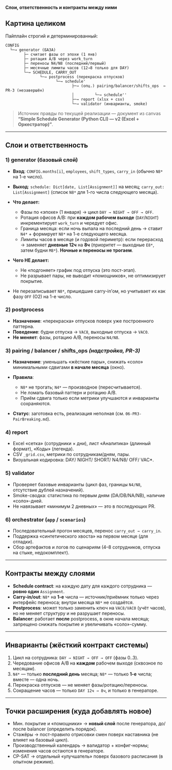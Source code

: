 **Слои, ответственность и контракты между ними**

## Картина целиком

Пайплайн строгий и детерминированный:

```
CONFIG
  └─→ generator (БАЗА)
        ├─ считает фазы от эпохи (1 янв)
        ├─ ротация A/B через work_turn
        ├─ переносы N4/N8 (последний/первый)
        ├─ месячные лимиты часов (12→8 только для DAY)
        └─→ SCHEDULE, CARRY_OUT
               └─→ postprocess (перекраска отпусков)
                      └─→ schedule'
                             ├─→ (опц.) pairing/balancer/shifts_ops  ← PR-3 (незавершён)
                             │         └─→ schedule''
                             ├─→ report (xlsx + csv)
                             └─→ validator (инварианты, smoke)
```

> Источник правды по текущей реализации — документ из canvas **“Simple Schedule Generator (Python CLI) — v2 (Excel + Оркестратор)”**.

---

## Слои и ответственность

### 1) **generator** (базовый слой)

* **Вход**: `CONFIG.months[i]`, `employees`, `shift_types`, `carry_in` (обычно `N8*` на 1-е число).
* **Выход**: `schedule: Dict[date, List[Assignment]]` на месяц; `carry_out: List[Assignment]` (список `N8*` для 1-го числа следующего месяца).
* **Что делает:**

  * Фазы по «эпохе» (1 января) → цикл `DAY → NIGHT → OFF → OFF`.
  * Ротация офисов A/B: при **каждом рабочем выходе** (`DAY`/`NIGHT`) инкрементирует `work_turn` и чередует офис.
  * Граница месяца: если ночь выпала на последний день → ставит `N4*` + формирует `N8*` на 1-е следующего месяца.
  * Лимиты часов в месяце (и годовой периметр): если перерасход → заменяет **дневные 12ч** на **8ч** (приоритет — выходные `E8*`, затем будни `M8*`). **Ночные и переносы не трогаем**.
* **Чего НЕ делает:**

  * Не «подгоняет» график под отпуска (это пост-этап).
  * Не разрывает пары, не выводит «помощников», не оптимизирует покрытие.
* Не перезаписывает `N8*`, пришедшие carry-in’ом, но учитывает их как фазу `OFF` (O2) на 1-е число.

### 2) **postprocess**

* **Назначение**: «перекраска» отпусков поверх уже построенного паттерна.
* **Поведение**: будни отпуска → `VAC8`, выходные отпуска → `VAC0`.
* **Не меняет**: фазы, ротацию A/B, переносы `N4/N8`.

### 3) **pairing / balancer / shifts_ops** *(надстройка, PR-3)*

* **Назначение**: уменьшать «жёсткие пары», снижать «соло» минимальными сдвигами **в начале месяца** (окно).
* **Правила**:

  * `N8*` не трогать; `N4*` — производное (пересчитывается).
  * Не ломать базовый паттерн и ротацию A/B.
  * Приём сдвига только если метрики улучшаются и инварианты сохраняются.
* **Статус**: заготовка есть, реализация неполная (см. `06-PR3-PairBreaking.md`).

### 4) **report**

* Excel «сетка» (сотрудники × дни), лист «Аналитика» (длинный формат), «Коды» (легенда).
* CSV `_grid.csv`, метрики по сотрудникам/дням, пары.
* Визуальная кодировка: DAY/ NIGHT/ SHORT/ N4/N8/ OFF/ VAC*.

### 5) **validator**

* Проверяет базовые инварианты (цикл фаз, границы `N4/N8`, отсутствие дублей назначений).
* Smoke-сводка: статистика по первым дням (DA/DB/NA/NB), наличие «соло»-дней.
* Не навязывает «минимум 2 дневных» — это в последующих PR.

### 6) **orchestrator** (`app` / `scenarios`)

* Последовательный прогон месяцев, перенос `carry_out → carry_in`.
* Поддержка «синтетического хвоста» на первом месяце (для отладки).
* Сбор артефактов и логов по сценариям (4–8 сотрудников, отпуска на стыке, недокомплект).

---

## Контракты между слоями

* **Schedule contract**: на каждую дату для каждого сотрудника — **ровно один** `Assignment`.
* **Carry-in/out**: `N8*` на **1-е** числа — источник/приёмник только через интерфейс переноса; внутри месяца `N8*` не создаётся.
* **Postprocess**: может только заменить ключ на `VAC8/VAC0` (учёт часов), но не меняет структуру и не разрушает переносы.
* **Balancer**: работает **после** postprocess, в окне начала месяца; запрещено снижать покрытие и увеличивать «соло»-сумму.

---

## Инварианты (жёсткий контракт системы)

1. Цикл на сотрудника: `DAY → NIGHT → OFF → OFF` (фазы 0..3).
2. Чередование офисов A/B на **каждом** рабочем выходе (сквозное по месяцам).
3. `N4*` — только **последний день** месяца; `N8*` — только **1-е** числа; вместе — одна ночь.
4. Перекраска отпусков — не меняет фазы/ротацию/переносы.
5. Сокращение часов — только `DAY 12ч → 8ч`, и только в генераторе.

---

## Точки расширения (куда добавлять новое)

* Мин. покрытие и «помощники» → **новый слой** после генератора, до/после balancer (определить порядок).
* Стажёры → пост-правило отрисовки смен поверх наставника (не влияет на базовый цикл).
* Производственный календарь → валидатор + конфиг-нормы; изменения часов остаются в генераторе.
* CP-SAT → отдельный «улучшатель» поверх базового расписания (в опытном режиме).

